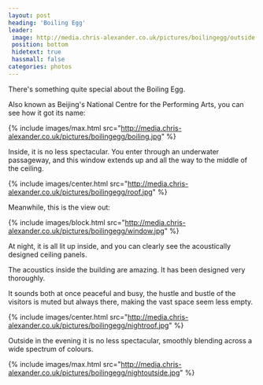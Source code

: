 ```yaml
---
layout: post
heading: 'Boiling Egg'
leader:
 image: http://media.chris-alexander.co.uk/pictures/boilingegg/outside.jpg
 position: bottom
 hidetext: true
 hassmall: false
categories: photos
---
```


There's something quite special about the Boiling Egg.

Also known as Beijing's National Centre for the Performing Arts, you can see how it got its name:

{% include images/max.html src="http://media.chris-alexander.co.uk/pictures/boilingegg/boiling.jpg" %}

Inside, it is no less spectacular. You enter through an underwater passageway, and this window extends up and all the way to the middle of the ceiling.

{% include images/center.html src="http://media.chris-alexander.co.uk/pictures/boilingegg/roof.jpg" %}

Meanwhile, this is the view out:

{% include images/block.html src="http://media.chris-alexander.co.uk/pictures/boilingegg/window.jpg" %}

At night, it is all lit up inside, and you can clearly see the acoustically designed ceiling panels.

The acoustics inside the building are amazing. It has been designed very thoroughly.

It sounds both at once peaceful and busy, the hustle and bustle of the visitors is muted but always there, making the vast space seem less empty.

{% include images/center.html src="http://media.chris-alexander.co.uk/pictures/boilingegg/nightroof.jpg" %}

Outside in the evening it is no less spectacular, smoothly blending across a wide spectrum of colours.

{% include images/max.html src="http://media.chris-alexander.co.uk/pictures/boilingegg/nightoutside.jpg" %}